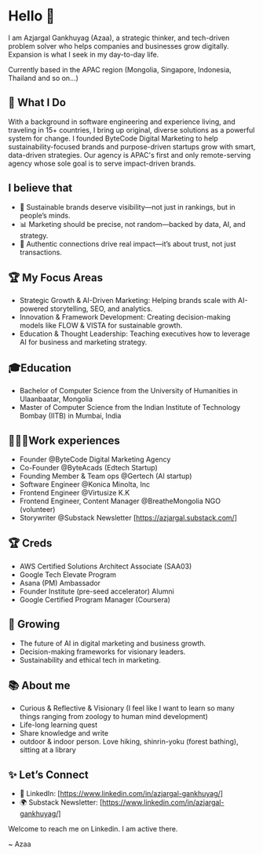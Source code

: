 # Hello 👋

I am Azjargal Gankhuyag (Azaa), a strategic thinker, and tech-driven problem solver who helps companies and businesses grow digitally. Expansion is what I seek in my day-to-day life. 

Currently based in the APAC region (Mongolia, Singapore, Indonesia, Thailand and so on...) 


## 🚀 What I Do
With a background in software engineering and experience living, and traveling in 15+ countries, I bring up original, diverse solutions as a powerful system for change. I founded ByteCode Digital Marketing to help sustainability-focused brands and purpose-driven startups grow with smart, data-driven strategies. Our agency is APAC's first and only remote-serving agency whose sole goal is to serve impact-driven brands.   

## I believe that
- 🌱 Sustainable brands deserve visibility—not just in rankings, but in people’s minds.
- 📊 Marketing should be precise, not random—backed by data, AI, and strategy.
- 🤝 Authentic connections drive real impact—it’s about trust, not just transactions.

## 🏆 My Focus Areas
- Strategic Growth & AI-Driven Marketing: Helping brands scale with AI-powered storytelling, SEO, and analytics.
- Innovation & Framework Development: Creating decision-making models like FLOW & VISTA for sustainable growth.
- Education & Thought Leadership: Teaching executives how to leverage AI for business and marketing strategy.

## 🎓Education
- Bachelor of Computer Science from the University of Humanities in Ulaanbaatar, Mongolia
- Master of Computer Science from the Indian Institute of Technology Bombay (IITB) in Mumbai, India

## 👩🏻‍💻Work experiences
- Founder @ByteCode Digital Marketing Agency 
- Co-Founder @ByteAcads (Edtech Startup) 
- Founding Member & Team ops @Gertech (AI startup) 
- Software Engineer @Konica Minolta, Inc
- Frontend Engineer @Virtusize K.K
- Frontend Engineer, Content Manager @BreatheMongolia NGO (volunteer)
- Storywriter @Substack Newsletter [https://azjargal.substack.com/]

## 🏆 Creds
- AWS Certified Solutions Architect Associate (SAA03)
- Google Tech Elevate Program
- Asana (PM) Ambassador
- Founder Institute (pre-seed accelerator) Alumni
- Google Certified Program Manager (Coursera)

## :seedling: Growing
 - The future of AI in digital marketing and business growth.
 - Decision-making frameworks for visionary leaders.
 - Sustainability and ethical tech in marketing.

## :books: About me
- Curious & Reflective & Visionary (I feel like I want to learn so many things ranging from zoology to human mind development)
- Life-long learning quest
- Share knowledge and write
- outdoor & indoor person. Love hiking, shinrin-yoku (forest bathing), sitting at a library

## ✨ Let’s Connect
- 🚀 LinkedIn: [https://www.linkedin.com/in/azjargal-gankhuyag/]
- 🌍 Substack Newsletter: [https://www.linkedin.com/in/azjargal-gankhuyag/]


Welcome to reach me on Linkedin. I am active there. 

~ Azaa
